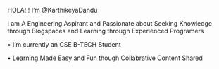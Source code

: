 HOLA!!! I’m @KarthikeyaDandu

  I am A Engineering Aspirant
and Passionate about Seeking Knowledge through 
Blogspaces and Learning through Experienced Programers

• I’m currently an CSE B-TECH Student

• Learning Made Easy and Fun though Collabrative Content Shared
<!---
KarthikeyaDandu/KarthikeyaDandu is a ✨ special ✨ repository because its `README.md` (this file) appears on your GitHub profile.
You can click the Preview link to take a look at your changes.
--->
